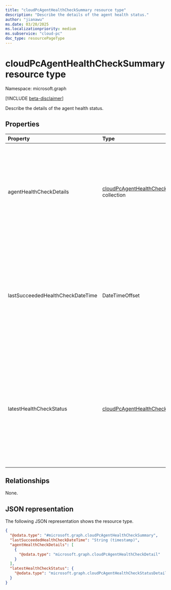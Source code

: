 ```yaml
---
title: "cloudPcAgentHealthCheckSummary resource type"
description: "Describe the details of the agent health status."
author: "jianawu"
ms.date: 03/20/2025
ms.localizationpriority: medium
ms.subservice: "cloud-pc"
doc_type: resourcePageType
---
```


# cloudPcAgentHealthCheckSummary resource type

Namespace: microsoft.graph

[!INCLUDE [beta-disclaimer](../../includes/beta-disclaimer.md)]

Describe the details of the agent health status.


## Properties
|Property|Type|Description|
|:---|:---|:---|
|agentHealthCheckDetails|[cloudPcAgentHealthCheckDetail](../resources/cloudpcagenthealthcheckdetail.md) collection|A list of health check results that were performed for the target agent. Used to provides detailed information of health checks. Empty by default. Read Only. |
|lastSucceededHealthCheckDateTime|DateTimeOffset|Indicates the date and time when the last health check finished successfully. The date and time information is shown using ISO 8601 format and is always in UTC time. Read Only.|
|latestHealthCheckStatus|[cloudPcAgentHealthCheckStatusDetail](../resources/cloudpcagenthealthcheckstatusdetail.md)|Indicates the status of the latest agent health check. It can be an ongoing agent health check or the last finished health check. Used to track the latest triggered health check.Read Only. |

## Relationships
None.

## JSON representation
The following JSON representation shows the resource type.
<!-- {
  "blockType": "resource",
  "@odata.type": "microsoft.graph.cloudPcAgentHealthCheckSummary"
}
-->
``` json
{
  "@odata.type": "#microsoft.graph.cloudPcAgentHealthCheckSummary",
  "lastSucceededHealthCheckDateTime": "String (timestamp)",
  "agentHealthCheckDetails": [
    {
      "@odata.type": "microsoft.graph.cloudPcAgentHealthCheckDetail"
    }
  ],
  "latestHealthCheckStatus": {
    "@odata.type": "microsoft.graph.cloudPcAgentHealthCheckStatusDetail"
  }
}
```